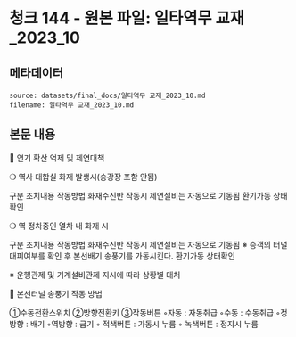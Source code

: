 # 청크 144 - 원본 파일: 일타역무 교재_2023_10

## 메타데이터

```
source: datasets/final_docs/일타역무 교재_2023_10.md
filename: 일타역무 교재_2023_10.md
```

## 본문 내용

󰊲 연기 확산 억제 및 제연대책



❍ 역사 대합실 화재 발생시(승강장 포함 안됨)

구분 조치내용 작동방법 화재수신반 작동시 제연설비는 자동으로 기동됨 환기가동  상태확인

❍ 역 정차중인 열차 내 화재 시

구분 조치내용 작동방법 화재수신반 작동시 제연설비는 자동으로 기동됨  ※ 승객의 터널 대피여부를 확인 후 본선배기 송풍기를 가동시킨다. 환기가동  상태확인

※ 운행관제 및 기계설비관제 지시에 따라 상황별 대처

󰊳 본선터널 송풍기 작동 방법



①수동전환스위치 ②방향전환키 ③작동버튼  ◦자동 : 자동취급  ◦수동 : 수동취급 ◦정방향 : 배기  ◦역방향 : 급기 ◦ 적색버튼 : 가동시 누름  ◦ 녹색버튼 : 정지시 누름